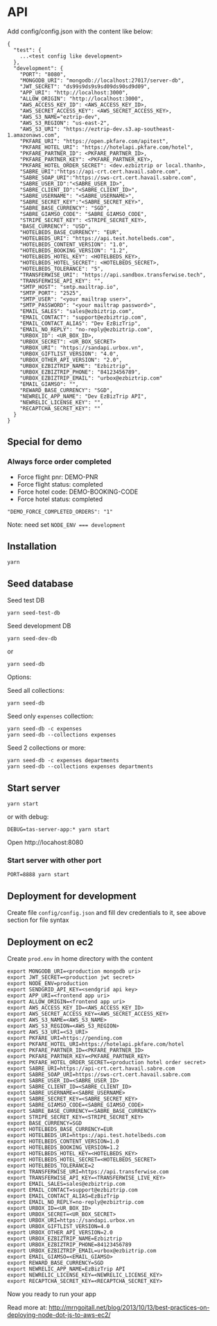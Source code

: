 # API

Add config/config.json with the content like below:

```
{
  "test": {
    ...<test config like development>
  },
  "development": {
    "PORT": "8080",
    "MONGODB_URI": "mongodb://localhost:27017/server-db",
    "JWT_SECRET": "ds99s9ds9s9sd09ds90sd9d09",
    "APP_URI": "http://localhost:3000",
    "ALLOW_ORIGIN": "http://localhost:3000",
    "AWS_ACCESS_KEY_ID": <AWS_ACCESS_KEY_ID>,
    "AWS_SECRET_ACCESS_KEY": <AWS_SECRET_ACCESS_KEY>,
    "AWS_S3_NAME="eztrip-dev",
    "AWS_S3_REGION": "us-east-2",
    "AWS_S3_URI": "https://eztrip-dev.s3.ap-southeast-1.amazonaws.com",
    "PKFARE_URI": "https://open.pkfare.com/apitest",
    "PKFARE_HOTEL_URI": "https://hotelapi.pkfare.com/hotel",
    "PKFARE_PARTNER_ID": <PKFARE_PARTNER_ID>,
    "PKFARE_PARTNER_KEY": <PKFARE_PARTNER_KEY>,
    "PKFARE_HOTEL_ORDER_SECRET": <dev.ezbiztrip or local.thanh>,
    "SABRE_URI":"https://api-crt.cert.havail.sabre.com",
    "SABRE_SOAP_URI":"https://sws-crt.cert.havail.sabre.com",
    "SABRE_USER_ID":"<SABRE_USER_ID>",
    "SABRE_CLIENT_ID":"<SABRE_CLIENT_ID>",
    "SABRE_USERNAME": "<SABRE_USERNAME>",
    "SABRE_SECRET_KEY":"<SABRE_SECRET_KEY>",
    "SABRE_BASE_CURRENCY": "SGD",
    "SABRE_GIAMSO_CODE": "SABRE_GIAMSO_CODE",
    "STRIPE_SECRET_KEY": <STRIPE_SECRET_KEY>,
    "BASE_CURRENCY": "USD",
    "HOTELBEDS_BASE_CURRENCY": "EUR",
    "HOTELBEDS_URI": "https://api.test.hotelbeds.com",
    "HOTELBEDS_CONTENT_VERSION": "1.0",
    "HOTELBEDS_BOOKING_VERSION": "1.2",
    "HOTELBEDS_HOTEL_KEY": <HOTELBEDS_KEY>,
    "HOTELBEDS_HOTEL_SECRET": <HOTELBEDS_SECRET>,
    "HOTELBEDS_TOLERANCE": "5",
    "TRANSFERWISE_URI": "https://api.sandbox.transferwise.tech",
    "TRANSFERWISE_API_KEY": "",
    "SMTP_HOST": "smtp.mailtrap.io",
    "SMTP_PORT": "2525",
    "SMTP_USER": "<your mailtrap user>",
    "SMTP_PASSWORD": "<your mailtrap password>",
    "EMAIL_SALES": "sales@ezbiztrip.com",
    "EMAIL_CONTACT": "support@ezbiztrip.com",
    "EMAIL_CONTACT_ALIAS": "Dev EzBizTrip",
    "EMAIL_NO_REPLY": "no-reply@ezbiztrip.com",
    "URBOX_ID": <UR_BOX_ID>,
    "URBOX_SECRET": <UR_BOX_SECRET>
    "URBOX_URI": "https://sandapi.urbox.vn",
    "URBOX_GIFTLIST_VERSION": "4.0",
    "URBOX_OTHER_API_VERSION": "2.0",
    "URBOX_EZBIZTRIP_NAME": "Ezbiztrip",
    "URBOX_EZBIZTRIP_PHONE": "84123456789",
    "URBOX_EZBIZTRIP_EMAIL": "urbox@ezbiztrip.com"
    "EMAIL_GIAMSO": "",
    "REWARD_BASE_CURRENCY": "SGD",
    "NEWRELIC_APP_NAME": "Dev EzBizTrip API",
    "NEWRELIC_LICENSE_KEY": "",
    "RECAPTCHA_SECRET_KEY": ""
  }
}

```

## Special for demo

### Always force order completed

- Force flight pnr: DEMO-PNR
- Force flight status: completed
- Force hotel code: DEMO-BOOKING-CODE
- Force hotel status: completed

```
"DEMO_FORCE_COMPLETED_ORDERS": "1"
```

Note: need set
`NODE_ENV === development`

## Installation

```
yarn
```

## Seed database

Seed test DB

```
yarn seed-test-db
```

Seed development DB

```
yarn seed-dev-db
```

or

```
yarn seed-db
```

Options:

Seed all collections:

```
yarn seed-db
```

Seed only `expenses` collection:

```
yarn seed-db -c expenses
yarn seed-db --collections expenses
```

Seed 2 collections or more:

```
yarn seed-db -c expenses departments
yarn seed-db --collections expenses departments
```

## Start server

```
yarn start
```

or with debug:

```
DEBUG=tas-server-app:* yarn start
```

Open http://locahost:8080

### Start server with other port

```
PORT=8888 yarn start
```

## Deployment for development

Create file `config/config.json` and fill dev credentials to it, see above section for file syntax

## Deployment on ec2

Create `prod.env` in home directory with the content

```
export MONGODB_URI=<production mongodb uri>
export JWT_SECRET=<production jwt secret>
export NODE_ENV=production
export SENDGRID_API_KEY=<sendgrid api key>
export APP_URI=<frontend app uri>
export ALLOW_ORIGIN=<frontend app uri>
export AWS_ACCESS_KEY_ID=<AWS_ACCESS_KEY_ID>
export AWS_SECRET_ACCESS_KEY=<AWS_SECRET_ACCESS_KEY>
export AWS_S3_NAME=<AWS_S3_NAME>
export AWS_S3_REGION=<AWS_S3_REGION>
export AWS_S3_URI=<S3_URI>
export PKFARE_URI=https://pending.com
export PKFARE_HOTEL_URI=https://hotelapi.pkfare.com/hotel
export PKFARE_PARTNER_ID=<PKFARE_PARTNER_ID>
export PKFARE_PARTNER_KEY=<PKFARE_PARTNER_KEY>
export PKFARE_HOTEL_ORDER_SECRET=<production hotel order secret>
export SABRE_URI=https://api-crt.cert.havail.sabre.com
export SABRE_SOAP_URI=https://sws-crt.cert.havail.sabre.com
export SABRE_USER_ID=<SABRE_USER_ID>
export SABRE_CLIENT_ID=<SABRE_CLIENT_ID>
expott SABRE_USERNAME=<SABRE_USERNAME>
export SABRE_SECRET_KEY=<SABRE_SECRET_KEY>
export SABRE_GIAMSO_CODE=<SABRE_GIAMSO_CODE>
export SABRE_BASE_CURRENCY=<SABRE_BASE_CURRENCY>
export STRIPE_SECRET_KEY=<STRIPE_SECRET_KEY>
export BASE_CURRENCY=SGD
export HOTELBEDS_BASE_CURRENCY=EUR
export HOTELBEDS_URI=https://api.test.hotelbeds.com
export HOTELBEDS_CONTENT_VERSION=1.0
export HOTELBEDS_BOOKING_VERSION=1.2
export HOTELBEDS_HOTEL_KEY=<HOTELBEDS_KEY>
export HOTELBEDS_HOTEL_SECRET=<HOTELBEDS_SECRET>
export HOTELBEDS_TOLERANCE=2
export TRANSFERWISE_URI=https://api.transferwise.com
export TRANSFERWISE_API_KEY=<TRANSFERWISE_LIVE_KEY>
export EMAIL_SALES=sales@ezbiztrip.com
export EMAIL_CONTACT=support@ezbiztrip.com
export EMAIL_CONTACT_ALIAS=EzBizTrip
export EMAIL_NO_REPLY=no-reply@ezbiztrip.com
export URBOX_ID=<UR_BOX_ID>
export URBOX_SECRET=<UR_BOX_SECRET>
export URBOX_URI=https://sandapi.urbox.vn
export URBOX_GIFTLIST_VERSION=4.0
export URBOX_OTHER_API_VERSION=2.0
export URBOX_EZBIZTRIP_NAME=Ezbiztrip
export URBOX_EZBIZTRIP_PHONE=84123456789
export URBOX_EZBIZTRIP_EMAIL=urbox@ezbiztrip.com
export EMAIL_GIAMSO=<EMAIL_GIAMSO>
export REWARD_BASE_CURRENCY=SGD
export NEWRELIC_APP_NAME=EzBizTrip API
export NEWRELIC_LICENSE_KEY=<NEWRELIC_LICENSE_KEY>
export RECAPTCHA_SECRET_KEY=<RECAPTCHA_SECRET_KEY>
```

Now you ready to run your app

Read more at: http://mrngoitall.net/blog/2013/10/13/best-practices-on-deploying-node-dot-js-to-aws-ec2/
